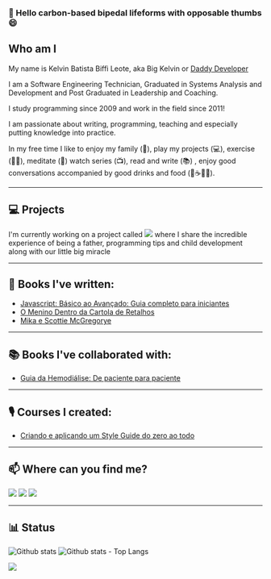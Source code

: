 ### 👋 Hello carbon-based bipedal lifeforms with opposable thumbs 😄
## Who am I

My name is Kelvin Batista Biffi Leote, aka Big Kelvin or [Daddy Developer](https://www.youtube.com/c/KelvinBiffi)

I am a Software Engineering Technician, Graduated in Systems Analysis and Development and Post Graduated in Leadership and Coaching.

I study programming since 2009 and work in the field since 2011!

I am passionate about writing, programming, teaching and especially putting knowledge into practice.

In my free time I like to enjoy my family (:sparkling_heart:), play my projects (:computer:), exercise (:weight_lifting_man:), meditate (:lotus_position:) watch series (📺), read and write (📚) , enjoy good conversations accompanied by good drinks and food (:cheese::coffee::wine_glass:🍺).

------
## 💻 Projects

I'm currently working on a project called [<img src="https://img.shields.io/badge/-Papai_Developer-d93383?style=flat-square&labelColor=d93383&logo=instagram&logoColor=white">](https://www.instagram.com/papai.dev/) where I share the incredible experience of being a father, programming tips and child development along with our little big miracle

------

## 📝 Books I've written:

- [Javascript: Básico ao Avançado: Guia completo para iniciantes](https://amzn.to/3jpQkw6)
- [O Menino Dentro da Cartola de Retalhos](https://amzn.to/2HR6FfC)
- [Mika e Scottie McGregorye](https://amzn.to/2Grb9ZM)

------

## 📚 Books I've collaborated with:

- [Guia da Hemodiálise: De paciente para paciente](https://amzn.to/33kOirD)

------

## 🎙️ Courses I created:

- [Criando e aplicando um Style Guide do zero ao todo](https://www.udemy.com/course/criando-e-aplicando-um-style-guide-do-zero-ao-todo/)

------

## 📫 Where can you find me?

[<img src="https://img.shields.io/badge/LinkedIn-blue?logo=linkedin">](https://www.linkedin.com/in/kelvinbiffi/)
[<img src="https://img.shields.io/badge/Gmail-red?logo=Gmail&logoColor=white">](mailto:kelvinbiffi.developer@gmail.com)
[<img src="https://img.shields.io/badge/-Instagram-d93383?style=flat-square&labelColor=d93383&logo=instagram&logoColor=white">](https://www.instagram.com/papai.dev/)

------

## 📊 Status

![Github stats](https://github-readme-stats.vercel.app/api?username=kelvinbiffi&hide_title=true&show_icons=true&count_private=true&line_height=21)
![Github stats - Top Langs](https://github-readme-stats.vercel.app/api/top-langs/?username=kelvinbiffi&hide_title=true&layout=compact&hide=jupyter%20notebook)


![](https://activity-graph.herokuapp.com/graph?username=kelvinbiffi&theme=redical)
